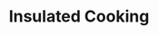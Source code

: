 ---
title: Insulated Cooking
url: 'https://www.milkwood.net/2015/07/06/thermal-cooking/'
categories:
  - e71796f8-4b3d-4f40-a1a8-527fb0fdf854
tags:
  - cooking
description: >-
  Discover a great way not only to use less energy in food preparation, but to
  serve tastier and more nutritious meals at the same time.  Any recipe that
  calls for boiling, simmering, steaming, or roasting will often taste better—
  [hot from the
  haybox](https://www.motherearthnews.com/diy/haybox-cooking-zmaz80jfzraw) —
  than it would with regular stove preparation ... and you'll save heat energy
  at the same time.  You can pick up a pot-sized [thermal
  cooker](http://www.cookingworld.biz/thermal-cooker-guide/), or simply put a
  blanket in a cooler.
image: null
blueprint: action

---